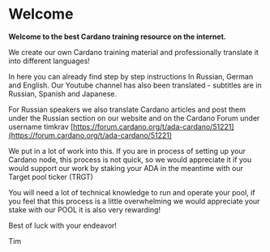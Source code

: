 # Welcome

**Welcome to the best Cardano training resource on the internet.**   
  
We create our own Cardano training material and professionally translate it into different languages! 



In here you can already find step by step instructions In Russian, German and English. Our Youtube channel has also been translated - subtitles are in Russian, Spanish and Japanese.

For Russian speakers we also translate Cardano articles and post them under the Russian section on our website and on the Cardano Forum under username timkrav [https://forum.cardano.org/t/ada-cardano/51221](https://forum.cardano.org/t/ada-cardano/51221)

We put in a lot of work into this. If you are in process of setting up your Cardano node, this process is not quick, so we would appreciate it if you would support our work by staking your ADA in the meantime with our Target pool ticker \(TRGT\) 

You will need a lot of technical knowledge to run and operate your pool, if you feel that this process is a little overwhelming we would appreciate your stake with our POOL it is also very rewarding!

Best of luck with your endeavor!

Tim 

